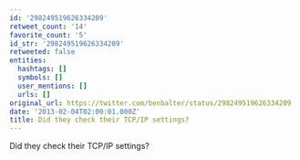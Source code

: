 ```yaml
---
id: '298249519626334209'
retweet_count: '14'
favorite_count: '5'
id_str: '298249519626334209'
retweeted: false
entities:
  hashtags: []
  symbols: []
  user_mentions: []
  urls: []
original_url: https://twitter.com/benbalter/status/298249519626334209
date: '2013-02-04T02:00:01.000Z'
title: Did they check their TCP/IP settings?
---
```


Did they check their TCP/IP settings?